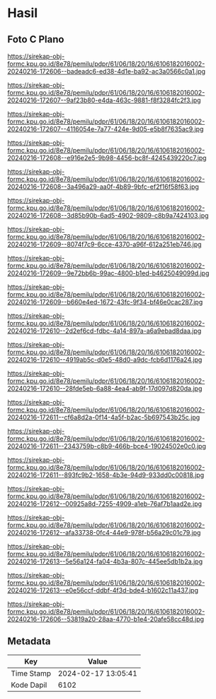 # Hasil

## Foto C Plano

https://sirekap-obj-formc.kpu.go.id/8e78/pemilu/pdpr/61/06/18/20/16/6106182016002-20240216-172606--badeadc6-ed38-4d1e-ba92-ac3a0566c0a1.jpg

https://sirekap-obj-formc.kpu.go.id/8e78/pemilu/pdpr/61/06/18/20/16/6106182016002-20240216-172607--9af23b80-e4da-463c-9881-f8f3284fc2f3.jpg

https://sirekap-obj-formc.kpu.go.id/8e78/pemilu/pdpr/61/06/18/20/16/6106182016002-20240216-172607--4116054e-7a77-424e-9d05-e5b8f7635ac9.jpg

https://sirekap-obj-formc.kpu.go.id/8e78/pemilu/pdpr/61/06/18/20/16/6106182016002-20240216-172608--e916e2e5-9b98-4456-bc8f-4245439220c7.jpg

https://sirekap-obj-formc.kpu.go.id/8e78/pemilu/pdpr/61/06/18/20/16/6106182016002-20240216-172608--3a496a29-aa0f-4b89-9bfc-ef2f16f58f63.jpg

https://sirekap-obj-formc.kpu.go.id/8e78/pemilu/pdpr/61/06/18/20/16/6106182016002-20240216-172608--3d85b90b-6ad5-4902-9809-c8b9a7424103.jpg

https://sirekap-obj-formc.kpu.go.id/8e78/pemilu/pdpr/61/06/18/20/16/6106182016002-20240216-172609--8074f7c9-6cce-4370-a96f-612a251eb746.jpg

https://sirekap-obj-formc.kpu.go.id/8e78/pemilu/pdpr/61/06/18/20/16/6106182016002-20240216-172609--9e72bb6b-99ac-4800-b1ed-b4625049099d.jpg

https://sirekap-obj-formc.kpu.go.id/8e78/pemilu/pdpr/61/06/18/20/16/6106182016002-20240216-172609--b660e4ed-1672-43fc-9f34-bf46e0cac287.jpg

https://sirekap-obj-formc.kpu.go.id/8e78/pemilu/pdpr/61/06/18/20/16/6106182016002-20240216-172610--2d2ef6cd-fdbc-4a14-897a-a6a9ebad8daa.jpg

https://sirekap-obj-formc.kpu.go.id/8e78/pemilu/pdpr/61/06/18/20/16/6106182016002-20240216-172610--4919ab5c-d0e5-48d0-a9dc-fcb6d1176a24.jpg

https://sirekap-obj-formc.kpu.go.id/8e78/pemilu/pdpr/61/06/18/20/16/6106182016002-20240216-172610--28fde5eb-6a88-4ea4-ab9f-17d097d820da.jpg

https://sirekap-obj-formc.kpu.go.id/8e78/pemilu/pdpr/61/06/18/20/16/6106182016002-20240216-172611--cf6a8d2a-0f14-4a5f-b2ac-5b697543b25c.jpg

https://sirekap-obj-formc.kpu.go.id/8e78/pemilu/pdpr/61/06/18/20/16/6106182016002-20240216-172611--2343759b-c8b9-466b-bce4-19024502e0c0.jpg

https://sirekap-obj-formc.kpu.go.id/8e78/pemilu/pdpr/61/06/18/20/16/6106182016002-20240216-172611--893fc9b2-1658-4b3e-94d9-933dd0c00818.jpg

https://sirekap-obj-formc.kpu.go.id/8e78/pemilu/pdpr/61/06/18/20/16/6106182016002-20240216-172612--00925a8d-7255-4909-a1eb-76af7b1aad2e.jpg

https://sirekap-obj-formc.kpu.go.id/8e78/pemilu/pdpr/61/06/18/20/16/6106182016002-20240216-172612--afa33738-0fc4-44e9-978f-b56a29c01c79.jpg

https://sirekap-obj-formc.kpu.go.id/8e78/pemilu/pdpr/61/06/18/20/16/6106182016002-20240216-172613--5e56a124-fa04-4b3a-807c-445ee5db1b2a.jpg

https://sirekap-obj-formc.kpu.go.id/8e78/pemilu/pdpr/61/06/18/20/16/6106182016002-20240216-172613--e0e56ccf-ddbf-4f3d-bde4-b1602c11a437.jpg

https://sirekap-obj-formc.kpu.go.id/8e78/pemilu/pdpr/61/06/18/20/16/6106182016002-20240216-172606--53819a20-28aa-4770-b1e4-20afe58cc48d.jpg


## Metadata

| Key        | Value               |
| ---------- | ------------------- |
| Time Stamp | 2024-02-17 13:05:41 |
| Kode Dapil | 6102                |



